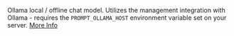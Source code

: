 Ollama local / offline chat model. Utilizes the management integration with Ollama - requires the `PROMPT_OLLAMA_HOST` environment variable set on your server. <a class="text-sm underline hover:text-primary" href="https://promptpanel.com/included-plugins/ollama-local-models/" target="_new">More Info</a>
